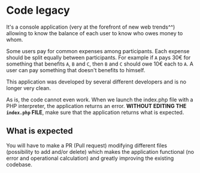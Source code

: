 # Code legacy

It's a console application (very at the forefront of new web trends^^) allowing to know the balance of each user to know who owes money to whom.

Some users pay for common expenses among participants. Each expense should be split equally between participants. For example if `A` pays 30€ for something that benefits `A`, `B` and `C`, then `B` and `C` should owe 10€ each to `A`.
A user can pay something that doesn't benefits to himself.

This application was developed by several different developers and is no longer very clean.

As is, the code cannot even work. When we launch the index.php file with a PHP interpreter, the application returns an error.
**WITHOUT EDITING THE `index.php` FILE**, make sure that the application returns what is expected.

## What is expected

You will have to make a PR (Pull request) modifying different files (possibility to add and/or delete) which makes the application functional (no error and operational calculation) and greatly improving the existing codebase.
